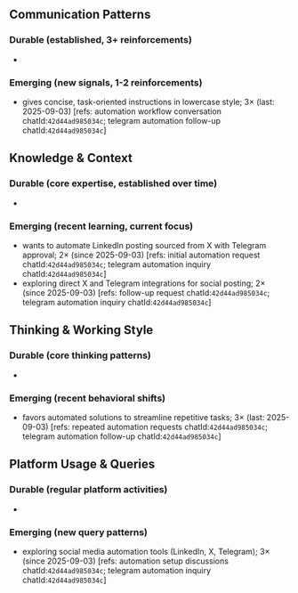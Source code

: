 ## Communication Patterns
### Durable (established, 3+ reinforcements)
- 

### Emerging (new signals, 1-2 reinforcements)
- gives concise, task-oriented instructions in lowercase style; 3× (last: 2025-09-03) [refs: automation workflow conversation chatId:`42d44ad985034c`; telegram automation follow-up chatId:`42d44ad985034c`]

## Knowledge & Context
### Durable (core expertise, established over time)
- 

### Emerging (recent learning, current focus)
- wants to automate LinkedIn posting sourced from X with Telegram approval; 2× (since 2025-09-03) [refs: initial automation request chatId:`42d44ad985034c`; telegram automation inquiry chatId:`42d44ad985034c`]
- exploring direct X and Telegram integrations for social posting; 2× (since 2025-09-03) [refs: follow-up request chatId:`42d44ad985034c`; telegram automation inquiry chatId:`42d44ad985034c`]

## Thinking & Working Style
### Durable (core thinking patterns)
- 

### Emerging (recent behavioral shifts)
- favors automated solutions to streamline repetitive tasks; 3× (last: 2025-09-03) [refs: repeated automation requests chatId:`42d44ad985034c`; telegram automation follow-up chatId:`42d44ad985034c`]

## Platform Usage & Queries
### Durable (regular platform activities)
- 

### Emerging (new query patterns)
- exploring social media automation tools (LinkedIn, X, Telegram); 3× (since 2025-09-03) [refs: automation setup discussions chatId:`42d44ad985034c`; telegram automation inquiry chatId:`42d44ad985034c`]